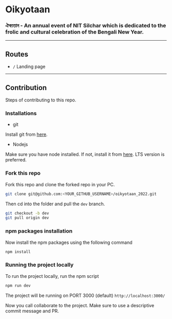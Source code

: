 # Oikyotaan

### ঐক্যতান - An annual event of NIT Silchar which is dedicated to the frolic and cultural celebration of the Bengali New Year.

<hr/>

## Routes

- `/` Landing page

<hr/>

## Contribution

Steps of contributing to this repo.

### Installations

- git

Install git from [here](https://git-scm.com/).

- Nodejs

Make sure you have node installed. If not, install it from [here](https://nodejs.org/en/download/). LTS version is preferred.

### Fork this repo

Fork this repo and clone the forked repo in your PC.

```bash
git clone git@github.com:<YOUR_GITHUB_USERNAME>/oikyotaan_2022.git
```

Then cd into the folder and pull the `dev` branch.

```bash
git checkout -b dev
git pull origin dev
```

### npm packages installation

Now install the npm packages using the following command

```bash
npm install
```

### Running the project locally

To run the project locally, run the npm script

```bash
npm run dev
```

The project will be running on PORT 3000 (default) `http://localhost:3000/`

Now you call collaborate to the project. Make sure to use a descriptive commit message and PR.
